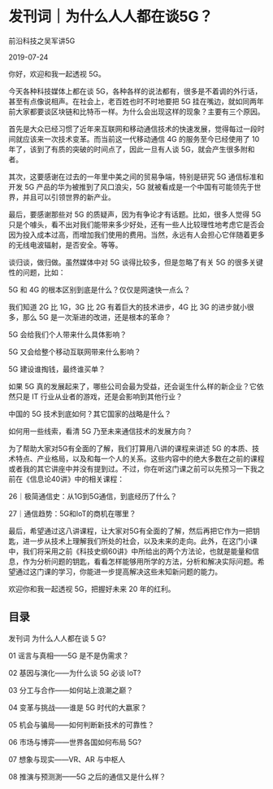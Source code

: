 # 发刊词｜为什么人人都在谈5G？
前沿科技之吴军讲5G

2019-07-24

你好，欢迎和我一起透视 5G。

今天各种科技媒体上都在谈 5G，各种各样的说法都有，很多是不着调的外行话，甚至有点像说相声。在社会上，老百姓也时不时地要把 5G 挂在嘴边，就如同两年前大家都要谈区块链和比特币一样。为什么会出现这样的现象？主要有三个原因。

首先是大众已经习惯了近年来互联网和移动通信技术的快速发展，觉得每过一段时间就应该来一次技术变革。而当前这一代移动通信 4G 的服务至今已经使用了 10 年了，该到了有质的突破的时间点了，因此一旦有人谈 5G，就会产生很多附和者。

其次，这要感谢在过去的一年里中美之间的贸易争端，特别是研究 5G 通信标准和开发 5G 产品的华为被推到了风口浪尖，5G 就被看成是一个中国有可能领先于世界，并且可以引领世界的新产业。

最后，要感谢那些对 5G 的质疑声，因为有争论才有话题。比如，很多人觉得 5G 只是个噱头，看不出对我们能带来多少好处，还有一些人比较理性地考虑它是否会因为投入成本过高，而增加我们使用的费用。当然，永远有人会担心它伴随着更多的无线电波辐射，是否安全。等等。

谈归谈，做归做。虽然媒体中对 5G 谈得比较多，但是忽略了有关 5G 的很多关键性的问题，比如：

5G 和 4G 的根本区别到底是什么？仅仅是网速快一点么？

我们知道 2G 比 1G，3G 比 2G 有着巨大的技术进步，4G 比 3G 的进步就小很多，那么 5G 是一次渐进的改进，还是根本的革命？

5G 会给我们个人带来什么具体影响？

5G 又会给整个移动互联网带来什么影响？

5G 建设谁掏钱，最终谁买单？

如果 5G 真的发展起来了，哪些公司会最为受益，还会诞生什么样的新企业？它依然只是 IT 行业从业者的游戏，还是会影响到其他行业？

中国的 5G 技术到底如何？其它国家的战略是什么？

如何用一些线索，看清 5G 乃至未来通信技术的发展方向？

为了帮助大家对5G有全面的了解，我们打算用八讲的课程来讲述 5G 的本质、技术特点、产业格局，以及和每一个人的关系。这些内容中的绝大多数在之前的课程或者我的其它讲座中并没有提到过。不过，你在听这门课之前可以先预习一下我之前在《信息论40讲》中的相关课程：

26｜极简通信史：从1G到5G通信，到底经历了什么？

27｜通信趋势：5G和IoT的商机在哪里？

最后，希望通过这八讲课程，让大家对5G有全面的了解，然后再把它作为一把钥匙，进一步从技术上理解我们所处的社会，以及未来的走向。此外，在这门小课中，我们将采用之前《科技史纲60讲》中所给出的两个方法论，也就是能量和信息，作为分析问题的钥匙，看看怎样能够用所学的方法，分析和解决实际问题。希望通过这门课的学习，你能进一步提高解决这些未知新问题的能力。

欢迎你和我一起透视 5G，把握好未来 20 年的红利。

## 目录

发刊词 为什么人人都在谈 5 G?

01 谣言与真相——5G 是不是伪需求？

02 基因与演化——为什么谈 5G 必谈 loT?

03 分工与合作——如何站上浪潮之巅？

04 变革与挑战——谁是 5G 时代的大嬴家？

05 机会与骗局——如何判断新技术的可靠性？

06 市场与博弈——世界各国如何布局 5G?

07 想象与现实——VR、AR 与中枢人

08 推演与预测測——5G 之后的通信又是什么样？